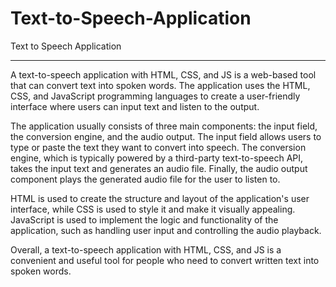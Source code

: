 # Text-to-Speech-Application
Text to Speech Application
**********************************************************************************
A text-to-speech application with HTML, CSS, and JS is a web-based tool that can convert text into spoken words. The application uses the HTML, CSS, and JavaScript programming languages to create a user-friendly interface where users can input text and listen to the output.

The application usually consists of three main components: the input field, the conversion engine, and the audio output. The input field allows users to type or paste the text they want to convert into speech. The conversion engine, which is typically powered by a third-party text-to-speech API, takes the input text and generates an audio file. Finally, the audio output component plays the generated audio file for the user to listen to.

HTML is used to create the structure and layout of the application's user interface, while CSS is used to style it and make it visually appealing. JavaScript is used to implement the logic and functionality of the application, such as handling user input and controlling the audio playback.

Overall, a text-to-speech application with HTML, CSS, and JS is a convenient and useful tool for people who need to convert written text into spoken words.
